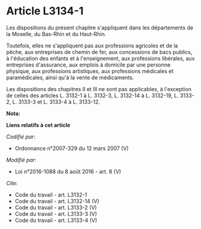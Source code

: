 # Article L3134-1

Les dispositions du présent chapitre s'appliquent dans les départements de la Moselle, du Bas-Rhin et du Haut-Rhin. 

Toutefois, elles ne s'appliquent pas aux professions agricoles et de la pêche, aux entreprises de chemin de fer, aux
concessions de bacs publics, à l'éducation des enfants et à l'enseignement, aux professions libérales, aux entreprises
d'assurance, aux emplois à domicile par une personne physique, aux professions artistiques, aux professions médicales et
paramédicales, ainsi qu'à la vente de médicaments. 

Les dispositions des chapitres II et III ne sont pas applicables, à l'exception de celles des articles L. 3132-1 à L. 3132-3,
L. 3132-14 à L. 3132-19, L. 3133-2, L. 3133-3 et L. 3133-4 à L. 3133-12.

**Nota:**



**Liens relatifs à cet article**

_Codifié par_:

  - Ordonnance n°2007-329 du 12 mars 2007 (V)

_Modifié par_:

  - Loi n°2016-1088 du 8 août 2016 - art. 8 (V)

_Cite_:

  - Code du travail - art. L3132-1
  - Code du travail - art. L3132-14 (V)
  - Code du travail - art. L3133-2 (V)
  - Code du travail - art. L3133-3 (V)
  - Code du travail - art. L3133-4 (V)
